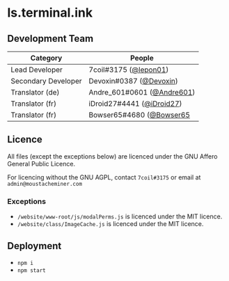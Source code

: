 # ls.terminal.ink

## Development Team
Category            | People
------------------- | --------------------------
Lead Developer      | 7coil#3175 ([@lepon01](https://github.com/lepon01))
Secondary Developer | Devoxin#0387 ([@Devoxin](https://github.com/Devoxin))
Translator (de)     | Andre_601#0601 ([@Andre601](https://github.com/Andre601))
Translator (fr)     | iDroid27#4441 ([@iDroid27](https://github.com/iDroid27))
Translator (fr)     | Bowser65#4680 ([@Bowser65](https://github.com/Bowser65)

## Licence
All files (except the exceptions below) are licenced under the GNU Affero General Public Licence.

For licencing without the GNU AGPL, contact `7coil#3175` or email at `admin@moustacheminer.com`

### Exceptions
- `/website/www-root/js/modalPerms.js` is licenced under the MIT licence.
- `/website/class/ImageCache.js` is licenced under the MIT licence.

## Deployment
- `npm i`
- `npm start`
